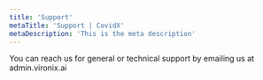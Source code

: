 ```yaml
---
title: 'Support'
metaTitle: 'Support | CovidX'
metaDescription: 'This is the meta description'
---
```


You can reach us for general or technical support by emailing us at admin.vironix.ai
